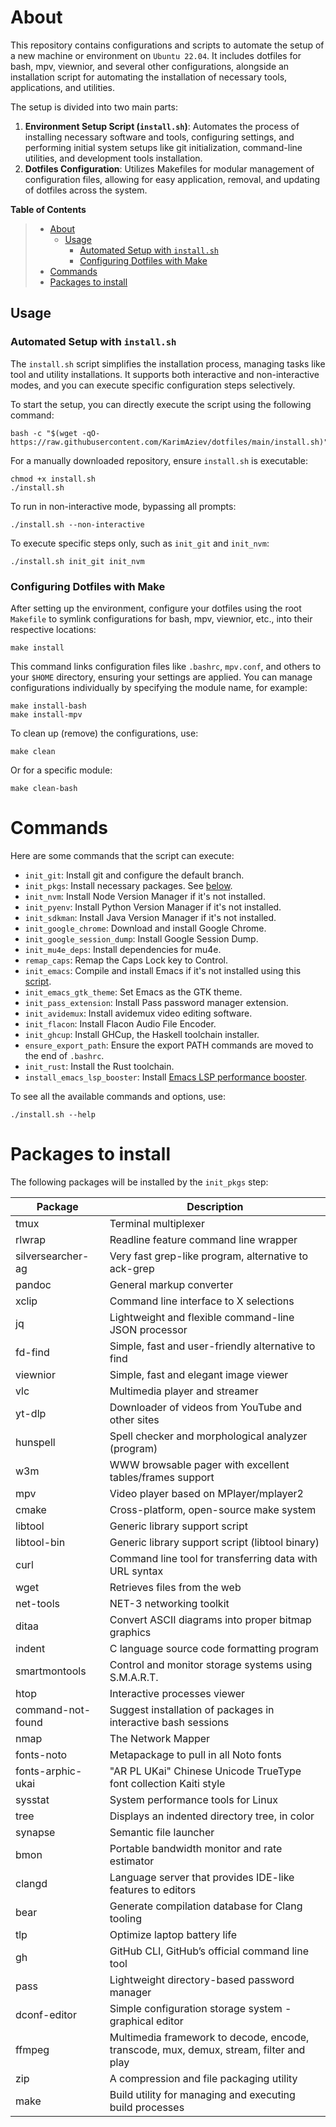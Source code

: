 # About

This repository contains configurations and scripts to automate the setup of a new machine or environment on `Ubuntu 22.04`. It includes dotfiles for bash, mpv, viewnior, and several other configurations, alongside an installation script for automating the installation of necessary tools, applications, and utilities.

The setup is divided into two main parts:

1. **Environment Setup Script (`install.sh`)**: Automates the process of installing necessary software and tools, configuring settings, and performing initial system setups like git initialization, command-line utilities, and development tools installation.
2. **Dotfiles Configuration**: Utilizes Makefiles for modular management of configuration files, allowing for easy application, removal, and updating of dotfiles across the system.

<!-- markdown-toc start - Don't edit this section. Run M-x markdown-toc-refresh-toc -->

**Table of Contents**

> - [About](#about)
>   - [Usage](#usage)
>     - [Automated Setup with `install.sh`](#automated-setup-with-installsh)
>     - [Configuring Dotfiles with Make](#configuring-dotfiles-with-make)
> - [Commands](#commands)
> - [Packages to install](#packages-to-install)

<!-- markdown-toc end -->

## Usage

### Automated Setup with `install.sh`

The `install.sh` script simplifies the installation process, managing tasks like tool and utility installations. It supports both interactive and non-interactive modes, and you can execute specific configuration steps selectively.

To start the setup, you can directly execute the script using the following command:

```shell
bash -c "$(wget -qO- https://raw.githubusercontent.com/KarimAziev/dotfiles/main/install.sh)"
```

For a manually downloaded repository, ensure `install.sh` is executable:

```shell
chmod +x install.sh
./install.sh
```

To run in non-interactive mode, bypassing all prompts:

```shell
./install.sh --non-interactive
```

To execute specific steps only, such as `init_git` and `init_nvm`:

```shell
./install.sh init_git init_nvm
```

### Configuring Dotfiles with Make

After setting up the environment, configure your dotfiles using the root `Makefile` to symlink configurations for bash, mpv, viewnior, etc., into their respective locations:

```shell
make install
```

This command links configuration files like `.bashrc`, `mpv.conf`, and others to your `$HOME` directory, ensuring your settings are applied. You can manage configurations individually by specifying the module name, for example:

```shell
make install-bash
make install-mpv
```

To clean up (remove) the configurations, use:

```shell
make clean
```

Or for a specific module:

```shell
make clean-bash
```

# Commands

Here are some commands that the script can execute:

- `init_git`: Install git and configure the default branch.
- `init_pkgs`: Install necessary packages. See [below](#packages-to-install).
- `init_nvm`: Install Node Version Manager if it's not installed.
- `init_pyenv`: Install Python Version Manager if it's not installed.
- `init_sdkman`: Install Java Version Manager if it's not installed.
- `init_google_chrome`: Download and install Google Chrome.
- `init_google_session_dump`: Install Google Session Dump.
- `init_mu4e_deps`: Install dependencies for mu4e.
- `remap_caps`: Remap the Caps Lock key to Control.
- `init_emacs`: Compile and install Emacs if it's not installed using this [script](https://github.com/KarimAziev/build-emacs).
- `init_emacs_gtk_theme`: Set Emacs as the GTK theme.
- `init_pass_extension`: Install Pass password manager extension.
- `init_avidemux`: Install avidemux video editing software.
- `init_flacon`: Install Flacon Audio File Encoder.
- `init_ghcup`: Install GHCup, the Haskell toolchain installer.
- `ensure_export_path`: Ensure the export PATH commands are moved to the end of `.bashrc`.
- `init_rust`: Install the Rust toolchain.
- `install_emacs_lsp_booster`: Install [Emacs LSP performance booster](https://github.com/blahgeek/emacs-lsp-booster).

To see all the available commands and options, use:

```shell
./install.sh --help
```

# Packages to install

The following packages will be installed by the `init_pkgs` step:

| Package           | Description                                                                            |
| ----------------- | -------------------------------------------------------------------------------------- |
| tmux              | Terminal multiplexer                                                                   |
| rlwrap            | Readline feature command line wrapper                                                  |
| silversearcher-ag | Very fast grep-like program, alternative to ack-grep                                   |
| pandoc            | General markup converter                                                               |
| xclip             | Command line interface to X selections                                                 |
| jq                | Lightweight and flexible command-line JSON processor                                   |
| fd-find           | Simple, fast and user-friendly alternative to find                                     |
| viewnior          | Simple, fast and elegant image viewer                                                  |
| vlc               | Multimedia player and streamer                                                         |
| yt-dlp            | Downloader of videos from YouTube and other sites                                      |
| hunspell          | Spell checker and morphological analyzer (program)                                     |
| w3m               | WWW browsable pager with excellent tables/frames support                               |
| mpv               | Video player based on MPlayer/mplayer2                                                 |
| cmake             | Cross-platform, open-source make system                                                |
| libtool           | Generic library support script                                                         |
| libtool-bin       | Generic library support script (libtool binary)                                        |
| curl              | Command line tool for transferring data with URL syntax                                |
| wget              | Retrieves files from the web                                                           |
| net-tools         | NET-3 networking toolkit                                                               |
| ditaa             | Convert ASCII diagrams into proper bitmap graphics                                     |
| indent            | C language source code formatting program                                              |
| smartmontools     | Control and monitor storage systems using S.M.A.R.T.                                   |
| htop              | Interactive processes viewer                                                           |
| command-not-found | Suggest installation of packages in interactive bash sessions                          |
| nmap              | The Network Mapper                                                                     |
| fonts-noto        | Metapackage to pull in all Noto fonts                                                  |
| fonts-arphic-ukai | "AR PL UKai" Chinese Unicode TrueType font collection Kaiti style                      |
| sysstat           | System performance tools for Linux                                                     |
| tree              | Displays an indented directory tree, in color                                          |
| synapse           | Semantic file launcher                                                                 |
| bmon              | Portable bandwidth monitor and rate estimator                                          |
| clangd            | Language server that provides IDE-like features to editors                             |
| bear              | Generate compilation database for Clang tooling                                        |
| tlp               | Optimize laptop battery life                                                           |
| gh                | GitHub CLI, GitHub’s official command line tool                                        |
| pass              | Lightweight directory-based password manager                                           |
| dconf-editor      | Simple configuration storage system - graphical editor                                 |
| ffmpeg            | Multimedia framework to decode, encode, transcode, mux, demux, stream, filter and play |
| zip               | A compression and file packaging utility                                               |
| make              | Build utility for managing and executing build processes                               |
